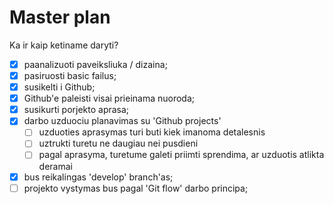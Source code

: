 # Master plan

Ka ir kaip ketiname daryti?

- [x] paanalizuoti paveiksliuka / dizaina;
- [x] pasiruosti basic failus;
- [x] susikelti i Github;
- [x] Github'e paleisti visai prieinama nuoroda;
- [x] susikurti porjekto aprasa;
- [x] darbo uzduociu planavimas su 'Github projects'
    - [ ] uzduoties aprasymas turi buti kiek imanoma detalesnis
    - [ ] uztrukti turetu ne daugiau nei pusdieni
    - [ ] pagal aprasyma, turetume galeti priimti sprendima, ar uzduotis atlikta deramai
- [x] bus reikalingas 'develop' branch'as;
- [ ] projekto vystymas bus pagal 'Git flow' darbo principa;